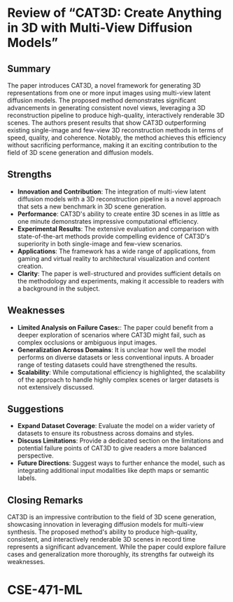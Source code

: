 # Review of “CAT3D: Create Anything in 3D with Multi-View Diffusion Models”

## Summary
The paper introduces CAT3D, a novel framework for generating 3D representations from one or more input images using multi-view latent diffusion models. The proposed method demonstrates significant advancements in generating consistent novel views, leveraging a 3D reconstruction pipeline to produce high-quality, interactively renderable 3D scenes. The authors present results that show CAT3D outperforming existing single-image and few-view 3D reconstruction methods in terms of speed, quality, and coherence. Notably, the method achieves this efficiency without sacrificing performance, making it an exciting contribution to the field of 3D scene generation and diffusion models.

## Strengths
- **Innovation and Contribution**: The integration of multi-view latent diffusion models with a 3D reconstruction pipeline is a novel approach that sets a new benchmark in 3D scene generation.
- **Performance**: CAT3D's ability to create entire 3D scenes in as little as one minute demonstrates impressive computational efficiency.
- **Experimental Results**: The extensive evaluation and comparison with state-of-the-art methods provide compelling evidence of CAT3D's superiority in both single-image and few-view scenarios.
- **Applications**: The framework has a wide range of applications, from gaming and virtual reality to architectural visualization and content creation.
- **Clarity**: The paper is well-structured and provides sufficient details on the methodology and experiments, making it accessible to readers with a background in the subject.
  
## Weaknesses
- **Limited Analysis on Failure Cases:**: The paper could benefit from a deeper exploration of scenarios where CAT3D might fail, such as complex occlusions or ambiguous input images.
- **Generalization Across Domains**: It is unclear how well the model performs on diverse datasets or less conventional inputs. A broader range of testing datasets could have strengthened the results.
- **Scalability**: While computational efficiency is highlighted, the scalability of the approach to handle highly complex scenes or larger datasets is not extensively discussed.

## Suggestions

- **Expand Dataset Coverage**: Evaluate the model on a wider variety of datasets to ensure its robustness across domains and styles.
- **Discuss Limitations**: Provide a dedicated section on the limitations and potential failure points of CAT3D to give readers a more balanced perspective.
- **Future Directions**: Suggest ways to further enhance the model, such as integrating additional input modalities like depth maps or semantic labels.

## Closing Remarks

CAT3D is an impressive contribution to the field of 3D scene generation, showcasing innovation in leveraging diffusion models for multi-view synthesis. The proposed method's ability to produce high-quality, consistent, and interactively renderable 3D scenes in record time represents a significant advancement. While the paper could explore failure cases and generalization more thoroughly, its strengths far outweigh its weaknesses.


# CSE-471-ML
